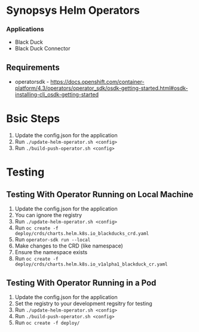 # Synopsys Helm Operators

### Applications
* Black Duck
* Black Duck Connector

## Requirements
* operatorsdk - https://docs.openshift.com/container-platform/4.3/operators/operator_sdk/osdk-getting-started.html#osdk-installing-cli_osdk-getting-started

# Bsic Steps
1. Update the config.json for the application
2. Run `./update-helm-operator.sh <config>`
3. Run `./build-push-operator.sh <config>`

# Testing

## Testing With Operator Running on Local Machine
1. Update the config.json for the application
  1. You can ignore the registry
2. Run `./update-helm-operator.sh <config>`
3. Run `oc create -f deploy/crds/charts.helm.k8s.io_blackducks_crd.yaml`
4. Run `operator-sdk run --local`
5. Make changes to the CRD (like namespace)
6. Ensure the namespace exists
7. Run `oc create -f deploy/crds/charts.helm.k8s.io_v1alpha1_blackduck_cr.yaml`

## Testing With Operator Running in a Pod
1. Update the config.json for the application
  1. Set the registry to your development regsitry for testing
2. Run `./update-helm-operator.sh <config>`
3. Run `./build-push-operator.sh <config>`
4. Run `oc create -f deploy/`

